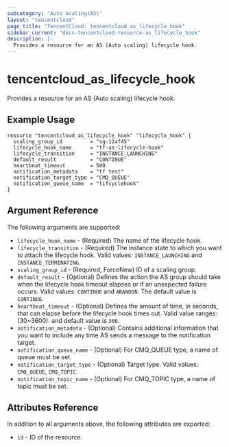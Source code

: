 ```yaml
---
subcategory: "Auto Scaling(AS)"
layout: "tencentcloud"
page_title: "TencentCloud: tencentcloud_as_lifecycle_hook"
sidebar_current: "docs-tencentcloud-resource-as_lifecycle_hook"
description: |-
  Provides a resource for an AS (Auto scaling) lifecycle hook.
---
```


# tencentcloud_as_lifecycle_hook

Provides a resource for an AS (Auto scaling) lifecycle hook.

## Example Usage

```hcl
resource "tencentcloud_as_lifecycle_hook" "lifecycle_hook" {
  scaling_group_id         = "sg-12af45"
  lifecycle_hook_name      = "tf-as-lifecycle-hook"
  lifecycle_transition     = "INSTANCE_LAUNCHING"
  default_result           = "CONTINUE"
  heartbeat_timeout        = 500
  notification_metadata    = "tf test"
  notification_target_type = "CMQ_QUEUE"
  notification_queue_name  = "lifcyclehook"
}
```

## Argument Reference

The following arguments are supported:

* `lifecycle_hook_name` - (Required) The name of the lifecycle hook.
* `lifecycle_transition` - (Required) The instance state to which you want to attach the lifecycle hook. Valid values: `INSTANCE_LAUNCHING` and `INSTANCE_TERMINATING`.
* `scaling_group_id` - (Required, ForceNew) ID of a scaling group.
* `default_result` - (Optional) Defines the action the AS group should take when the lifecycle hook timeout elapses or if an unexpected failure occurs. Valid values: `CONTINUE` and `ABANDON`. The default value is `CONTINUE`.
* `heartbeat_timeout` - (Optional) Defines the amount of time, in seconds, that can elapse before the lifecycle hook times out. Valid value ranges: (30~3600). and default value is `300`.
* `notification_metadata` - (Optional) Contains additional information that you want to include any time AS sends a message to the notification target.
* `notification_queue_name` - (Optional) For CMQ_QUEUE type, a name of queue must be set.
* `notification_target_type` - (Optional) Target type. Valid values: `CMQ_QUEUE`, `CMQ_TOPIC`.
* `notification_topic_name` - (Optional) For CMQ_TOPIC type, a name of topic must be set.

## Attributes Reference

In addition to all arguments above, the following attributes are exported:

* `id` - ID of the resource.




